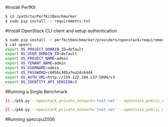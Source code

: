 #Install PerfKit
```bash
$ cd /path/to/PerfKitBenchmarker
$ sudo pip install -r requirements.txt
```
#Install OpenStack CLI client and setup authentication
```bash
$ sudo pip install -r perfkitbenchmarker/providers/openstack/requirements.txt
$ cat openrc
export OS_PROJECT_DOMAIN_ID=default
export OS_USER_DOMAIN_ID=default
export OS_PROJECT_NAME=admin
export OS_TENANT_NAME=admin
export OS_USERNAME=admin
export OS_PASSWORD=c605bc305a7ea1dc64d4
export OS_AUTH_URL=http://159.122.194.137:5000/v3
export OS_IDENTITY_API_VERSION=3

```
#Running a Single Benchmark
```bash
1) ./pkb.py --openstack_private_network='test-net' --openstack_public_network='Private-Network' --cloud=OpenStack --machine_type=m1.medium --openstack_network='test-net' --benchmarks=block_storage_workload --image='xenial-ubuntu-new'

2) ./pkb.py --openstack_private_network='test-net' --openstack_public_network='Private-Network' ----openstack_network=test-net  --openstack_floating_ip_pool='Private-Network' --cloud=OpenStack --benchmarks=ping
```
#Running speccpu2006
```bash

```
